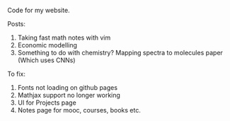 Code for my website.

Posts:
1. Taking fast math notes with vim
2. Economic modelling
3. Something to do with chemistry? Mapping spectra to molecules paper (Which uses CNNs)


To fix:
1. Fonts not loading on github pages
2. Mathjax support no longer working
3. UI for Projects page
4. Notes page for mooc, courses, books etc.
